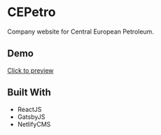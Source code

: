 # CEPetro
Company website for Central European Petroleum.

## Demo
[Click to preview](https://focused-payne-ffde0a.netlify.com)

## Built With
- ReactJS
- GatsbyJS
- NetlifyCMS

